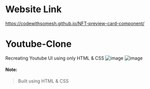 

#  Website Link

https://codewithsomesh.github.io/NFT-preview-card-component/

# Youtube-Clone
Recreating Youtube UI using only HTML & CSS
![image](https://user-images.githubusercontent.com/123357802/232804861-4d602e7e-41d5-4a39-a498-e1c479f7f496.png)
![image](https://user-images.githubusercontent.com/123357802/232804975-42243d93-2bfd-44b4-bd14-741faf5ba5b7.png)



#### Note:
> Built using HTML & CSS
